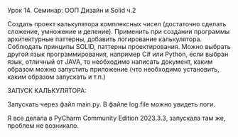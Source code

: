 Урок 14. Семинар: ООП Дизайн и Solid ч.2

Создать проект калькулятора комплексных чисел (достаточно сделать сложение, умножение и деление). Применить при создании программы архитектурные паттерны, добавить логирование калькулятора. Соблюдать принципы SOLID, паттерны проектирования. Можно выбрать другой язык программирования, например C# или Python, если выбран язык, отличный от JAVA, то необходимо написать документ, каким образом можно запустить приложение (что необходимо установить, каким образом запускать и т.п.)

ЗАПУСК КАЛЬКУЛЯТОРА: 

Запускать через файл main.py. В файле log.file можно увидеть логи. 

Я все делала в PyCharm Community Edition 2023.3.3, запускала там же, проблем не возникало. 
